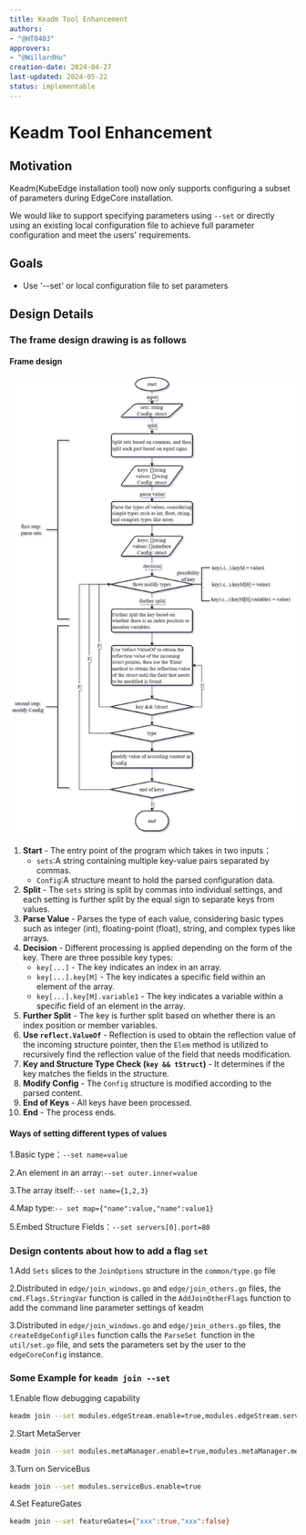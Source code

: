 ```yaml
---
title: Keadm Tool Enhancement
authors:
- "@HT0403"
approvers:
- "@WillardHu"
creation-date: 2024-04-27
last-updated: 2024-05-22
status: implementable
---
```


# Keadm Tool Enhancement

## Motivation

Keadm(KubeEdge installation tool) now only supports configuring a subset of parameters during EdgeCore installation.

We would like to support specifying parameters using `--set` or directly using an existing local configuration file to achieve full parameter configuration and meet the users' requirements. 

## Goals

- Use '--set' or local configuration file to set parameters

## Design Details

### The frame design drawing is as follows

#### Frame design 

![](keadm-tool-enhancement.png)

1. **Start** - The entry point of the program which takes in two inputs：
   - `sets`:A string containing multiple key-value pairs separated by commas.
   - `Config`:A structure meant to hold the parsed configuration data.
2. **Split** - The `sets` string is split by commas into individual settings, and each setting is further split by the equal sign to separate keys from values.
3. **Parse Value** - Parses the type of each value, considering basic types such as integer (int), floating-point (float), string, and complex types like arrays.
4. **Decision** - Different processing is applied depending on the form of the key. There are three possible key types:
   - `key[...]` - The key indicates an index in an array.
   - `key[...].key[M]` - The key indicates a specific field within an element of the array.
   - `key[...].key[M].variable1` - The key indicates a variable within a specific field of an element in the array.
5. **Further Split** - The key is further split based on whether there is an index position or member variables.
6. **Use `reflect.ValueOf`** - Reflection is used to obtain the reflection value of the incoming structure pointer, then the `Elem` method is utilized to recursively find the reflection value of the field that needs modification.
7. **Key and Structure Type Check (`key && tStruct`)** - It determines if the key matches the fields in the structure.
8. **Modify Config** - The `Config` structure is modified according to the parsed content.
9. **End of Keys** - All keys have been processed.
10. **End** - The process ends.

#### Ways of setting different types of values

1.Basic type：`--set name=value`

2.An element in an array:`--set outer.inner=value`

3.The array itself:`--set name={1,2,3}`

4.Map type:`-- set map={"name":value,"name":value1}`

5.Embed Structure Fields：`--set servers[0].port=80`

 ###  Design contents about how to add a flag `set` 

1.Add `Sets` slices to the `JoinOptions` structure in the `common/type.go` file

2.Distributed in `edge/join_windows.go` and `edge/join_others.go` files, the `cmd.Flags.StringVar` function is called in the `AddJoinOtherFlags` function to add the command line parameter settings of keadm

3.Distributed in `edge/join_windows.go` and `edge/join_others.go` files, the `createEdgeConfigFiles` function calls the `ParseSet `function in the `util/set.go` file, and sets the parameters set by the user to the `edgeCoreConfig` instance.

### Some Example for `keadm join --set`

1.Enable flow debugging capability

```bash
keadm join --set modules.edgeStream.enable=true,modules.edgeStream.server=<CLOUDCORE_IP>:<TUNNEL_PORT>
```

2.Start MetaServer

```bash
keadm join --set modules.metaManager.enable=true,modules.metaManager.metaServer.enable=true,modules.metaManager.metaServer.serviceAccountIssuers={xx,xx},modules.metaManager.remoteQueryTimeout=32
```

3.Turn on ServiceBus

```bash
keadm join --set modules.serviceBus.enable=true
```

4.Set FeatureGates

```bash
keadm join --set featureGates={"xxx":true,"xxx":false}
```

